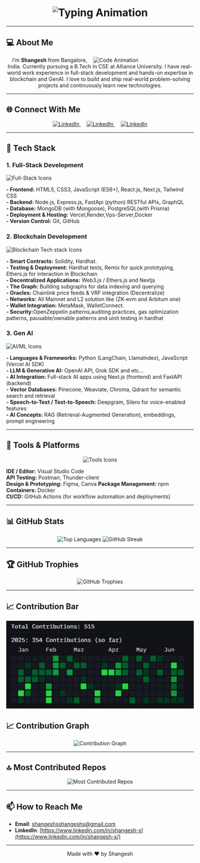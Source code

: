 <h1 align="center">
  <img src="https://readme-typing-svg.herokuapp.com?font=Fira+Code&size=25&pause=1000&center=true&vCenter=true&width=500&lines=Hi+I'm+Shangesh!;Full-Stack+Developer;Blockchain+Developer;Gen-AI+Developer;Building+Cool+Things+🚀" alt="Typing Animation" />
</h1>

---

## 💻 About Me

<img align="right" src="https://media2.giphy.com/media/v1.Y2lkPTc5MGI3NjExYXptZjQxanZiZnJ6eTl0OHM2N29tdDY2djB2OW40ZnFlNTR4ZnpmYSZlcD12MV9pbnRlcm5hbF9naWZfYnlfaWQmY3Q9Zw/bGgsc5mWoryfgKBx1u/giphy.gif" width="270" alt="Code Animation" />

<p align="center">
  I’m <strong>Shangesh</strong> from Bangalore, India. Currently pursuing a B.Tech in CSE at Alliance University. I have real-world work experience in full-stack development and hands-on expertise in blockchain and GenAI. I love to build and ship real-world problem-solving projects and continuously learn new technologies.
</p>


---

## 🌐 Connect With Me

<p align="center">
  <a href="https://github.com/shangesh-tech" target="_blank" rel="noopener">
    <img src="https://skillicons.dev/icons?i=github" alt="LinkedIn" />
  </a>&nbsp;&nbsp;&nbsp;
  <a href="https://www.linkedin.com/in/shangesh-s" target="_blank" rel="noopener">
    <img src="https://skillicons.dev/icons?i=linkedin" alt="LinkedIn" />
  </a>&nbsp;&nbsp;&nbsp;
  <a href="https://x.com/shangesh_s" target="_blank" rel="noopener">
    <img src="https://skillicons.dev/icons?i=twitter" alt="LinkedIn" />
  </a>
</p>

---

## 🧰 Tech Stack

### 1. Full-Stack Development

<p>
  <img src="https://skillicons.dev/icons?i=html,css,js,tailwind,react,nodejs,express,mongodb,nextjs,python,fastapi,postgresql,graphql,docker" alt="Full-Stack Icons" />
</p>

<strong>- Frontend:</strong> HTML5, CSS3, JavaScript (ES6+), React.js, Next.js, Tailwind CSS  <br>
<strong>- Backend:</strong> Node.js, Express.js, FastApi (python) RESTful APIs, GraphQL<br>
<strong>- Database:</strong> MongoDB (with Mongoose), PostgreSQL(with Prisma)  <br>
<strong>- Deployment & Hosting:</strong> Vercel,Render,Vps-Server,Docker  <br>
<strong>- Version Control:</strong> Git, GitHub<br>


### 2. Blockchain Development

<p>
  <img src="https://skillicons.dev/icons?i=solidity" alt="Blockchain Tech stack Icons" />
</p>

<strong>- Smart Contracts:</strong> Solidity, Hardhat.<br>
<strong>- Testing & Deployment:</strong> Hardhat tests, Remix for quick prototyping, Ethers.js for interaction in Blockchain<br>
<strong>- Decentralized Applications:</strong> Web3.js / Ethers.js and Nextjs <br>
<strong>- The Graph:</strong> Building subgraphs for data indexing and querying  <br>
<strong>- Oracles:</strong> Chainlink price feeds & VRF integration  (Decentralize)<br>
<strong>- Networks:</strong> All Mainnet and L2 solution like (ZK-evm and Arbitum one)<br>
<strong>- Wallet Integration:</strong> MetaMask, WalletConnect.<br>
<strong>- Security:</strong>OpenZeppelin patterns,auditing practices, gas optimization patterns, pausable/ownable patterns and uinit testing in hardhat<br>


### 3. Gen AI 

<p>
  <img src="https://skillicons.dev/icons?i=python" alt="AI/ML Icons" />
</p>

<strong>- Languages & Frameworks:</strong> Python (LangChain, LlamaIndex), JavaScript (Vercel AI SDK)  <br>
<strong>- LLM & Generative AI:</strong> OpenAI API, Grok SDK and etc...<br>
<strong>- AI Integration:</strong> Full-stack AI apps using Next.js (frontend) and FastAPI (backend)<br>
<strong>- Vector Databases:</strong> Pinecone, Weaviate, Chroma, Qdrant for semantic search and retrieval  
<strong>- Speech-to-Text / Text-to-Speech:</strong> Deepgram, Silero for voice-enabled features  <br>
<strong>- AI Concepts:</strong> RAG (Retrieval-Augmented Generation), embeddings, prompt engineering<br>


---

## 🔧 Tools & Platforms

<p align="center">
  <img src="https://skillicons.dev/icons?i=git,github,vscode,vercel,postman,figma,npm,yarn,docker" alt="Tools Icons" />
</p>

<strong>IDE / Editor:</strong> Visual Studio Code<br>
<strong>API Testing:</strong> Postman, Thunder-client  <br>
<strong>Design & Prototyping:</strong> Figma, Canva  <r>
<strong>Package Management:</strong> npm<br>
<strong>Containers:</strong> Docker<br>
<strong>CI/CD:</strong> GitHub Actions (for workflow automation and deployments)  <br>

---

## 📊 GitHub Stats

<p align="center">
  <!-- Replace “shangesh-tech” with your GitHub username -->
  <img align="center" height="170" src="https://github-readme-stats.vercel.app/api/top-langs/?username=shangesh-tech&layout=compact&langs_count=16&theme=github_dark" alt="Top Languages" />
  <img align="center" src="https://streak-stats.demolab.com?user=shangesh-tech&theme=github-dark&hide_border=false" alt="GitHub Streak" />
</p>

---

## 🏆 GitHub Trophies

<p align="center">
  <img src="https://github-profile-trophy.vercel.app/?username=shangesh-tech&theme=algolia&no-frame=false&no-bg=true&margin-w=15" alt="GitHub Trophies" />
</p>

---

## 📈 Contribution Bar

![Preview](https://github.com/shangesh-tech/shangesh-tech/blob/main/assest/bar.png)



## 📈 Contribution Graph

<p align="center">
  <img src="https://github-readme-activity-graph.vercel.app/graph?username=shangesh-tech&theme=react-dark&bg_color=1d1d1d&color=00bcd4&line=00f5a0&point=f5a623&area=true&hide_border=true" alt="Contribution Graph" />
</p>

---

## 🔝 Most Contributed Repos

<p align="center">
  <img src="https://github-contributor-stats.vercel.app/api?username=shangesh-tech&limit=5&theme=dark&combine_all_yearly_contributions=true" alt="Most Contributed Repos" />
</p>

---

## 📫 How to Reach Me

- **Email**: shangeshsshangeshs@gmail.com
- **LinkedIn**: [https://www.linkedin.com/in/shangesh-s](https://www.linkedin.com/in/shangesh-s/)
---

<p align="center">
  Made with ❤️ by Shangesh
</p>
